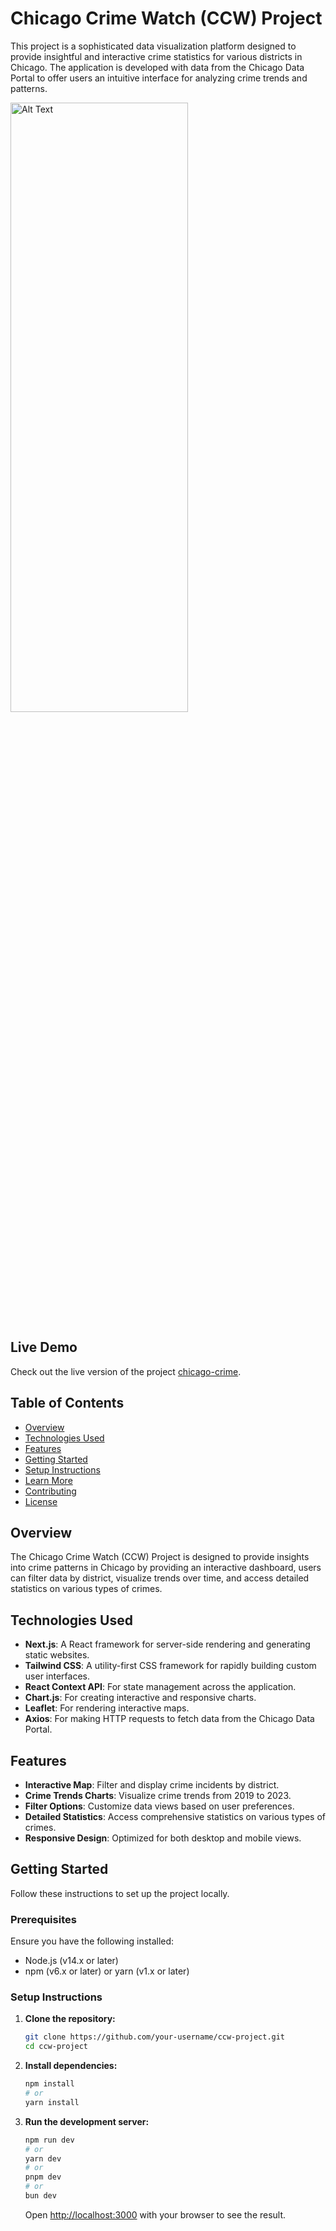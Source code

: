 # Chicago Crime Watch (CCW) Project

This project is a sophisticated data visualization platform designed to provide insightful and interactive crime statistics for various districts in Chicago. The application is developed with data from the Chicago Data Portal to offer users an intuitive interface for analyzing crime trends and patterns.

 <img src="https://drive.google.com/uc?export=view&id=1Icxu9oeA6Tgn0xG2clbTiHVlaaSimC3C" alt="Alt Text" width="75%" height="50%">


## Live Demo

Check out the live version of the project [chicago-crime](chicago-crime-ad.vercel.app).

## Table of Contents

- [Overview](#overview)
- [Technologies Used](#technologies-used)
- [Features](#features)
- [Getting Started](#getting-started)
- [Setup Instructions](#setup-instructions)
- [Learn More](#learn-more)
- [Contributing](#contributing)
- [License](#license)

## Overview

The Chicago Crime Watch (CCW) Project is designed to provide insights into crime patterns in Chicago by providing an interactive dashboard, users can filter data by district, visualize trends over time, and access detailed statistics on various types of crimes.

## Technologies Used

- **Next.js**: A React framework for server-side rendering and generating static websites.
- **Tailwind CSS**: A utility-first CSS framework for rapidly building custom user interfaces.
- **React Context API**: For state management across the application.
- **Chart.js**: For creating interactive and responsive charts.
- **Leaflet**: For rendering interactive maps.
- **Axios**: For making HTTP requests to fetch data from the Chicago Data Portal.

## Features

- **Interactive Map**: Filter and display crime incidents by district.
- **Crime Trends Charts**: Visualize crime trends from 2019 to 2023.
- **Filter Options**: Customize data views based on user preferences.
- **Detailed Statistics**: Access comprehensive statistics on various types of crimes.
- **Responsive Design**: Optimized for both desktop and mobile views.

## Getting Started

Follow these instructions to set up the project locally.

### Prerequisites

Ensure you have the following installed:

- Node.js (v14.x or later)
- npm (v6.x or later) or yarn (v1.x or later)

### Setup Instructions

1. **Clone the repository:**

    ```bash
    git clone https://github.com/your-username/ccw-project.git
    cd ccw-project
    ```

2. **Install dependencies:**

    ```bash
    npm install
    # or
    yarn install
    ```

3. **Run the development server:**

    ```bash
    npm run dev
    # or
    yarn dev
    # or
    pnpm dev
    # or
    bun dev
    ```

    Open [http://localhost:3000](http://localhost:3000) with your browser to see the result.


